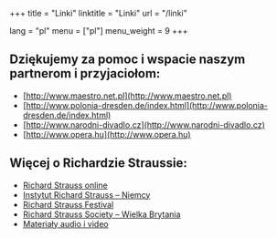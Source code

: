 +++
title = "Linki"
linktitle = "Linki"
url = "/linki"

lang = "pl"
menu = ["pl"]
menu_weight = 9
+++

## Dziękujemy za pomoc i wspacie naszym partnerom i przyjaciołom:

- [http://www.maestro.net.pl](http://www.maestro.net.pl)
- [http://www.polonia-dresden.de/index.html](http://www.polonia-dresden.de/index.html)
- [http://www.narodni-divadlo.cz](http://www.narodni-divadlo.cz)
- [http://www.opera.hu](http://www.opera.hu)

## Więcej o Richardzie Straussie:
- [Richard Strauss online](http://richardstrauss.org)
- [Instytut Richard Strauss – Niemcy](http://www.richard-strauss-institut.de)
- [Richard Strauss Festival](http://www.richard-strauss-festival.de/rsi)
- [Richard Strauss Society – Wielka Brytania](http://www.richard-strauss-society.co.uk)
- [Materiały audio i video](http://www.medici.tv/#!/richard-strauss)
